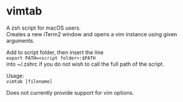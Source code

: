 # vimtab
A zsh script for macOS users.  
Creates a new iTerm2 window and opens a vim instance using given arguments. 

Add to script folder, then insert the line  
`export PATH=<script folder>:$PATH`  
into ~/.zshrc if you do not wish to call the full path of the script.

Usage:  
`vimtab [filename]` 

Does not currently provide support for vim options.
